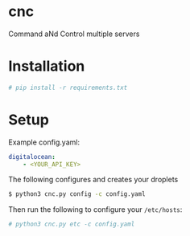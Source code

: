 # cnc
Command aNd Control multiple servers

# Installation
```bash
# pip install -r requirements.txt
```

# Setup
Example config.yaml:
```yaml
digitalocean:
    - <YOUR_API_KEY>
```

The following configures and creates your droplets
```bash
$ python3 cnc.py config -c config.yaml
```

Then run the following to configure your `/etc/hosts`:
```bash
# python3 cnc.py etc -c config.yaml
```
